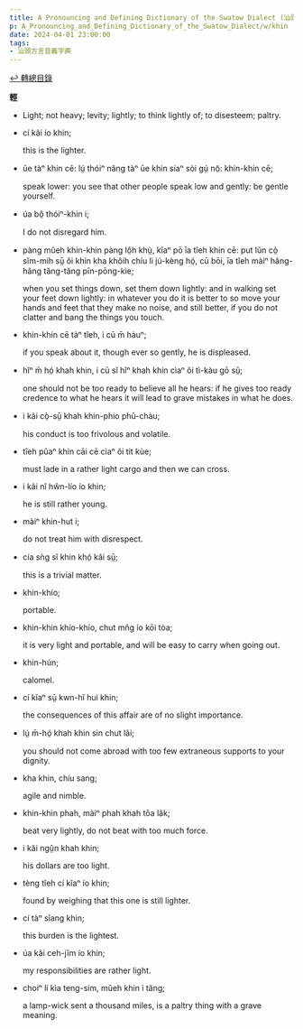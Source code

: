 ```yaml
---
title: A Pronouncing and Defining Dictionary of the Swatow Dialect (汕頭方言音義字典) / khin
p: A_Pronouncing_and_Defining_Dictionary_of_the_Swatow_Dialect/w/khin
date: 2024-04-01 23:00:00
tags: 
- 汕頭方言音義字典
---
```


[↩️ 轉總目錄](/A_Pronouncing_and_Defining_Dictionary_of_the_Swatow_Dialect)


**輕**
- Light; not heavy; levity; lightly; to think lightly of; to disesteem; paltry.

- cí kâi ío khin;

  this is the lighter.

- ūe tàⁿ khin cē: lṳ́ thóiⁿ nâng tàⁿ ūe khin siaⁿ sòi gṳ́ nō̤: khin-khin cē;

  speak lower: you see that other people speak low and gently: be gentle yourself.

- úa bô̤ thóiⁿ-khin i;

  I do not disregard him.

- pàng mûeh khin-khin pàng lô̤h khṳ̀, kîaⁿ pō īa  tîeh khin cē: put lŭn cò̤ sĭm-mih sṳ̄ ŏi khin kha khôih chíu li jú-kèng  hó̤, cū bōi, īa tîeh màiⁿ hâng-hâng tăng-tăng pīn-pōng-kìe;

  when you set things down, set them down lightly:  and in walking set your feet down lightly: in whatever you do it is  better to so move your hands and feet that they make no noise, and still better, if you do not clatter and bang the things you touch.

- khin-khin cē tàⁿ tîeh, i cū m̄ hàuⁿ;

  if you speak about it, though ever so gently, he is displeased.

- hĭⁿ m̄ hó̤ khah khin, i cū sĭ hĭⁿ khah khin cìaⁿ ŏi tì-kàu gō sṳ̄;

  one should not be too ready to believe all he  hears: if he gives too ready credence to what he hears it will lead to  grave mistakes in what he does.

- i kâi cò̤-sṳ̄ khah khin-phio phû-chàu;

  his conduct is too frivolous and volatile.

- tîeh pûaⁿ khin cāi cē cìaⁿ ŏi tit kùe;

  must lade in a rather light cargo and then we can cross.

- i kâi nî hŵn-lío ío khin;

  he is still rather young.

- màiⁿ khin-hut i;

  do not treat him with disrespect.

- cía sǹg sĭ khin khó̤ kâi sṳ̄;

  this is a trivial matter.

- khin-khío;

  portable.

- khin-khin khío-khío, chut mn̂g ío kōi tòa;

  it is very light and portable, and will be easy to carry when going out.

- khin-hún;

  calomel.

- cí kĭaⁿ sṳ̄ kwn-hĭ hui khin;

  the consequences of this affair are of no slight importance.

- lṳ́ m̄-hó̤ khah khin sin chut lâi;

  you should not come abroad with too few extraneous supports to your dignity.

- kha khin, chíu sang;

  agile and nimble.

- khin-khin phah, màiⁿ phah khah tōa lâk;

  beat very lightly, do not beat with too much force.

- i kâi ngṳ̂n khah khin;

  his dollars are too light.

- tèng tîeh cí kĭaⁿ ío khin;

  found by weighing that this one is still lighter.

- cí tàⁿ sĭang khin;

  this burden is the lightest.

- úa kâi ceh-jĭm ío khin;

  my responsibilities are rather light.

- choiⁿ lí kìa teng-sim, mûeh khin ì tăng;

  a lamp-wick sent a thousand miles, is a paltry thing with a grave meaning.